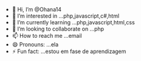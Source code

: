 - 👋 Hi, I’m @Ohana14
- 👀 I’m interested in ...php,javascript,c#,html
- 🌱 I’m currently learning ...php,javascript,html,css
- 💞️ I’m looking to collaborate on ...php
- 📫 How to reach me ...email
- 😄 Pronouns: ...ela
- ⚡ Fun fact: ...estou em fase de aprendizagem

<!---
Ohana14/Ohana14 is a ✨ special ✨ repository because its `README.md` (this file) appears on your GitHub profile.
You can click the Preview link to take a look at your changes.
--->
